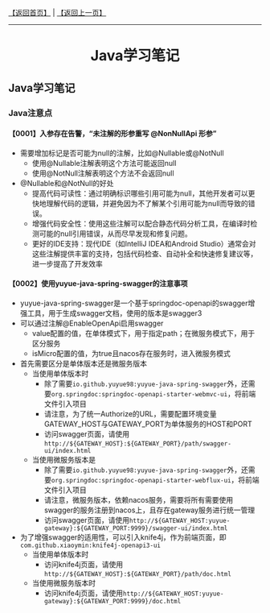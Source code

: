 [【返回首页】](../README.md) | [【返回上一页】](../README.md)

---

<h1 align="center" style="text-align:center;vertical-align:middle;">
  Java学习笔记
</h1>

## Java学习笔记

### Java注意点

#### 【0001】入参存在告警，“未注解的形参重写 @NonNullApi 形参”

* 需要增加标记是否可能为null的注解，比如@Nullable或@NotNull
  * 使用@Nullable注解表明这个方法可能返回null
  * 使用@NotNull注解表明这个方法不会返回null
* @Nullable和@NotNull的好处
  * 提高代码可读性：通过明确标识哪些引用可能为null，其他开发者可以更快地理解代码的逻辑，并避免因为不了解某个引用可能为null而导致的错误。 
  * 增强代码安全性：使用这些注解可以配合静态代码分析工具，在编译时检测可能的null引用错误，从而尽早发现和修复问题。 
  * 更好的IDE支持：现代IDE（如IntelliJ IDEA和Android Studio）通常会对这些注解提供丰富的支持，包括代码检查、自动补全和快速修复建议等，进一步提高了开发效率

#### 【0002】使用yuyue-java-spring-swagger的注意事项

* yuyue-java-spring-swagger是一个基于springdoc-openapi的swagger增强工具，用于生成swagger文档，使用的版本是swagger3
* 可以通过注解@EnableOpenApi启用swagger
  * value配置的值，在单体模式下，用于指定path；在微服务模式下，用于区分服务
  * isMicro配置的值，为true且nacos存在服务时，进入微服务模式
* 首先需要区分是单体版本还是微服务版本
  * 当使用单体版本时
    * 除了需要`io.github.yuyue98:yuyue-java-spring-swagger`外，还需要`org.springdoc:springdoc-openapi-starter-webmvc-ui`，将前端文件引入项目
    * 请注意，为了统一Authorize的URL，需要配置环境变量GATEWAY_HOST与GATEWAY_PORT为单体服务的HOST和PORT
    * 访问swagger页面，请使用`http://${GATEWAY_HOST}:${GATEWAY_PORT}/path/swagger-ui/index.html`
  * 当使用微服务版本是
    * 除了需要`io.github.yuyue98:yuyue-java-spring-swagger`外，还需要`org.springdoc:springdoc-openapi-starter-webflux-ui`，将前端文件引入项目
    * 请注意，微服务版本，依赖nacos服务，需要将所有需要使用swagger的服务注册到nacos上，且存在gateway服务进行统一管理
    * 访问swagger页面，请使用`http://${GATEWAY_HOST:yuyue-gateway}:${GATEWAY_PORT:9999}/swagger-ui/index.html`
* 为了增强swagger的适用性，可以引入knife4j，作为前端页面，即`com.github.xiaoymin:knife4j-openapi3-ui`
  * 当使用单体版本时
    * 访问knife4j页面，请使用`http://${GATEWAY_HOST}:${GATEWAY_PORT}/path/doc.html`
  * 当使用微服务版本时
    * 访问knife4j页面，请使用`http://${GATEWAY_HOST:yuyue-gateway}:${GATEWAY_PORT:9999}/doc.html`

